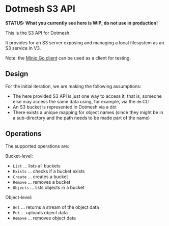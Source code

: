 # Dotmesh S3 API

**STATUS: What you currently see here is WIP, do not use in production!** 

This is the S3 API for Dotmesh.

It provides for an S3 server exposing and managing a local filesystem as an S3 service in V3. 

Note: the [Minio Go client](https://docs.minio.io/docs/golang-client-api-reference) can be used as a client for testing.

## Design

For the initial iteration, we are making the following assumptions:

- The here provided S3 API is just one way to access it, that is, someone else may access the same data using, for example, via the `dm` CLI
- An S3 bucket is represented in Dotmesh via a dot
- There exists a unique mapping for object names (since they might be in a sub-directory and the path needs to be made part of the name)

## Operations

The supported operations are:

Bucket-level:

- `List` … lists all buckets
- `Exists` … checks if a bucket exists
- `Create` … creates a bucket
- `Remove` … removes a bucket
- `Objects` … lists objects in a bucket

Object-level:

- `Get` … returns a stream of the object data
- `Put` … uploads object data
- `Remove` … removes object data

